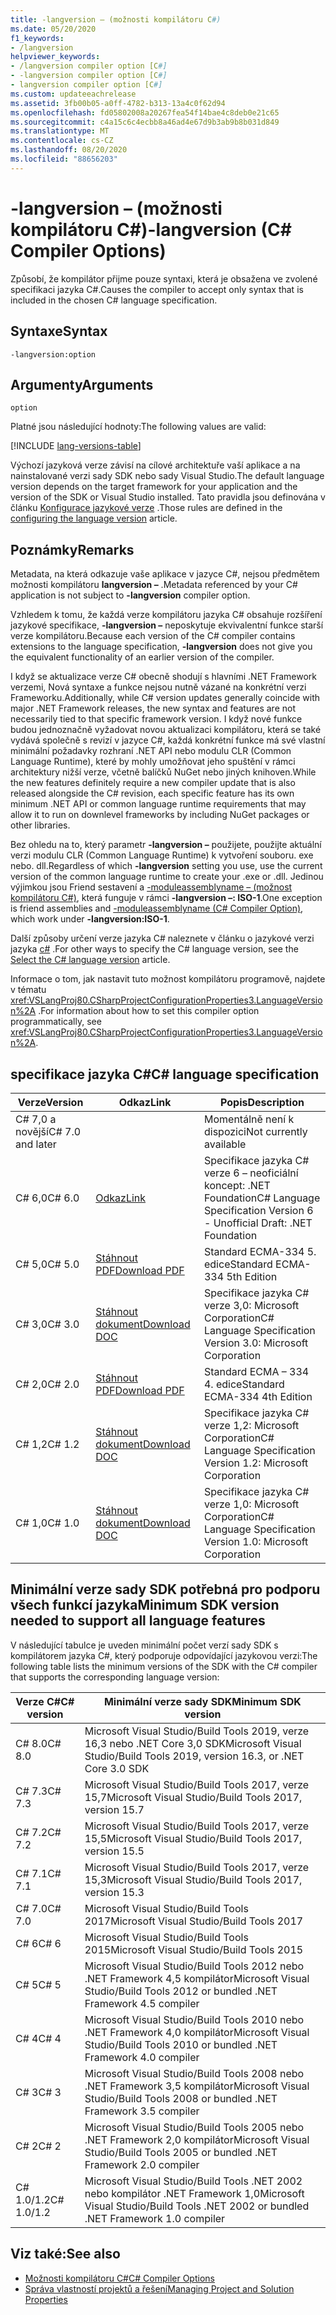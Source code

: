 ```yaml
---
title: -langversion – (možnosti kompilátoru C#)
ms.date: 05/20/2020
f1_keywords:
- /langversion
helpviewer_keywords:
- /langversion compiler option [C#]
- -langversion compiler option [C#]
- langversion compiler option [C#]
ms.custom: updateeachrelease
ms.assetid: 3fb00b05-a0ff-4782-b313-13a4c0f62d94
ms.openlocfilehash: fd05802008a20267fea54f14bae4c8deb0e21c65
ms.sourcegitcommit: c4a15c6c4ecbb8a46ad4e67d9b3ab9b8b031d849
ms.translationtype: MT
ms.contentlocale: cs-CZ
ms.lasthandoff: 08/20/2020
ms.locfileid: "88656203"
---
```

# <a name="-langversion-c-compiler-options"></a><span data-ttu-id="2fb46-102">-langversion – (možnosti kompilátoru C#)</span><span class="sxs-lookup"><span data-stu-id="2fb46-102">-langversion (C# Compiler Options)</span></span>

<span data-ttu-id="2fb46-103">Způsobí, že kompilátor přijme pouze syntaxi, která je obsažena ve zvolené specifikaci jazyka C#.</span><span class="sxs-lookup"><span data-stu-id="2fb46-103">Causes the compiler to accept only syntax that is included in the chosen C# language specification.</span></span>

## <a name="syntax"></a><span data-ttu-id="2fb46-104">Syntaxe</span><span class="sxs-lookup"><span data-stu-id="2fb46-104">Syntax</span></span>

```console
-langversion:option
```

## <a name="arguments"></a><span data-ttu-id="2fb46-105">Argumenty</span><span class="sxs-lookup"><span data-stu-id="2fb46-105">Arguments</span></span>

`option`

<span data-ttu-id="2fb46-106">Platné jsou následující hodnoty:</span><span class="sxs-lookup"><span data-stu-id="2fb46-106">The following values are valid:</span></span>

[!INCLUDE [lang-versions-table](../includes/langversion-table.md)]

<span data-ttu-id="2fb46-107">Výchozí jazyková verze závisí na cílové architektuře vaší aplikace a na nainstalované verzi sady SDK nebo sady Visual Studio.</span><span class="sxs-lookup"><span data-stu-id="2fb46-107">The default language version depends on the target framework for your application and the version of the SDK or Visual Studio installed.</span></span> <span data-ttu-id="2fb46-108">Tato pravidla jsou definována v článku [Konfigurace jazykové verze](../configure-language-version.md#defaults) .</span><span class="sxs-lookup"><span data-stu-id="2fb46-108">Those rules are defined in the [configuring the language version](../configure-language-version.md#defaults) article.</span></span>

## <a name="remarks"></a><span data-ttu-id="2fb46-109">Poznámky</span><span class="sxs-lookup"><span data-stu-id="2fb46-109">Remarks</span></span>

<span data-ttu-id="2fb46-110">Metadata, na která odkazuje vaše aplikace v jazyce C#, nejsou předmětem možnosti kompilátoru **langversion –** .</span><span class="sxs-lookup"><span data-stu-id="2fb46-110">Metadata referenced by your C# application is not subject to **-langversion** compiler option.</span></span>

<span data-ttu-id="2fb46-111">Vzhledem k tomu, že každá verze kompilátoru jazyka C# obsahuje rozšíření jazykové specifikace, **-langversion –** neposkytuje ekvivalentní funkce starší verze kompilátoru.</span><span class="sxs-lookup"><span data-stu-id="2fb46-111">Because each version of the C# compiler contains extensions to the language specification, **-langversion** does not give you the equivalent functionality of an earlier version of the compiler.</span></span>

<span data-ttu-id="2fb46-112">I když se aktualizace verze C# obecně shodují s hlavními .NET Framework verzemi, Nová syntaxe a funkce nejsou nutně vázané na konkrétní verzi Frameworku.</span><span class="sxs-lookup"><span data-stu-id="2fb46-112">Additionally, while C# version updates generally coincide with major .NET Framework releases, the new syntax and features are not necessarily tied to that specific framework version.</span></span> <span data-ttu-id="2fb46-113">I když nové funkce budou jednoznačně vyžadovat novou aktualizaci kompilátoru, která se také vydává společně s revizí v jazyce C#, každá konkrétní funkce má své vlastní minimální požadavky rozhraní .NET API nebo modulu CLR (Common Language Runtime), které by mohly umožňovat jeho spuštění v rámci architektury nižší verze, včetně balíčků NuGet nebo jiných knihoven.</span><span class="sxs-lookup"><span data-stu-id="2fb46-113">While the new features definitely require a new compiler update that is also released alongside the C# revision, each specific feature has its own minimum .NET API or common language runtime requirements that may allow it to run on downlevel frameworks by including NuGet packages or other libraries.</span></span>

<span data-ttu-id="2fb46-114">Bez ohledu na to, který parametr **-langversion –** použijete, použijte aktuální verzi modulu CLR (Common Language Runtime) k vytvoření souboru. exe nebo. dll.</span><span class="sxs-lookup"><span data-stu-id="2fb46-114">Regardless of which **-langversion** setting you use, use the current version of the common language runtime to create your .exe or .dll.</span></span> <span data-ttu-id="2fb46-115">Jedinou výjimkou jsou Friend sestavení a [-moduleassemblyname – (možnost kompilátoru C#)](./moduleassemblyname-compiler-option.md), která funguje v rámci **-langversion –: ISO-1**.</span><span class="sxs-lookup"><span data-stu-id="2fb46-115">One exception is friend assemblies and [-moduleassemblyname (C# Compiler Option)](./moduleassemblyname-compiler-option.md), which work under **-langversion:ISO-1**.</span></span>

<span data-ttu-id="2fb46-116">Další způsoby určení verze jazyka C# naleznete v článku o jazykové verzi jazyka [c#](../configure-language-version.md) .</span><span class="sxs-lookup"><span data-stu-id="2fb46-116">For other ways to specify the C# language version, see the [Select the C# language version](../configure-language-version.md) article.</span></span>

<span data-ttu-id="2fb46-117">Informace o tom, jak nastavit tuto možnost kompilátoru programově, najdete v tématu <xref:VSLangProj80.CSharpProjectConfigurationProperties3.LanguageVersion%2A> .</span><span class="sxs-lookup"><span data-stu-id="2fb46-117">For information about how to set this compiler option programmatically, see <xref:VSLangProj80.CSharpProjectConfigurationProperties3.LanguageVersion%2A>.</span></span>

## <a name="c-language-specification"></a><span data-ttu-id="2fb46-118">specifikace jazyka C#</span><span class="sxs-lookup"><span data-stu-id="2fb46-118">C# language specification</span></span>

| <span data-ttu-id="2fb46-119">Verze</span><span class="sxs-lookup"><span data-stu-id="2fb46-119">Version</span></span>          | <span data-ttu-id="2fb46-120">Odkaz</span><span class="sxs-lookup"><span data-stu-id="2fb46-120">Link</span></span>                       | <span data-ttu-id="2fb46-121">Popis</span><span class="sxs-lookup"><span data-stu-id="2fb46-121">Description</span></span>                                                             |
|------------------|----------------------------|-------------------------------------------------------------------------|
| <span data-ttu-id="2fb46-122">C# 7,0 a novější</span><span class="sxs-lookup"><span data-stu-id="2fb46-122">C# 7.0 and later</span></span> |                            | <span data-ttu-id="2fb46-123">Momentálně není k dispozici</span><span class="sxs-lookup"><span data-stu-id="2fb46-123">Not currently available</span></span>                                                 |
| <span data-ttu-id="2fb46-124">C# 6,0</span><span class="sxs-lookup"><span data-stu-id="2fb46-124">C# 6.0</span></span>           | <span data-ttu-id="2fb46-125">[Odkaz][csharp-6]</span><span class="sxs-lookup"><span data-stu-id="2fb46-125">[Link][csharp-6]</span></span>           | <span data-ttu-id="2fb46-126">Specifikace jazyka C# verze 6 – neoficiální koncept: .NET Foundation</span><span class="sxs-lookup"><span data-stu-id="2fb46-126">C# Language Specification Version 6 - Unofficial Draft: .NET Foundation</span></span> |
| <span data-ttu-id="2fb46-127">C# 5,0</span><span class="sxs-lookup"><span data-stu-id="2fb46-127">C# 5.0</span></span>           | <span data-ttu-id="2fb46-128">[Stáhnout PDF][csharp-5]</span><span class="sxs-lookup"><span data-stu-id="2fb46-128">[Download PDF][csharp-5]</span></span>   | <span data-ttu-id="2fb46-129">Standard ECMA-334 5. edice</span><span class="sxs-lookup"><span data-stu-id="2fb46-129">Standard ECMA-334 5th Edition</span></span>                                           |
| <span data-ttu-id="2fb46-130">C# 3,0</span><span class="sxs-lookup"><span data-stu-id="2fb46-130">C# 3.0</span></span>           | <span data-ttu-id="2fb46-131">[Stáhnout dokument][csharp-3]</span><span class="sxs-lookup"><span data-stu-id="2fb46-131">[Download DOC][csharp-3]</span></span>   | <span data-ttu-id="2fb46-132">Specifikace jazyka C# verze 3,0: Microsoft Corporation</span><span class="sxs-lookup"><span data-stu-id="2fb46-132">C# Language Specification Version 3.0: Microsoft Corporation</span></span>            |
| <span data-ttu-id="2fb46-133">C# 2,0</span><span class="sxs-lookup"><span data-stu-id="2fb46-133">C# 2.0</span></span>           | <span data-ttu-id="2fb46-134">[Stáhnout PDF][csharp-2]</span><span class="sxs-lookup"><span data-stu-id="2fb46-134">[Download PDF][csharp-2]</span></span>   | <span data-ttu-id="2fb46-135">Standard ECMA – 334 4. edice</span><span class="sxs-lookup"><span data-stu-id="2fb46-135">Standard ECMA-334 4th Edition</span></span>                                           |
| <span data-ttu-id="2fb46-136">C# 1,2</span><span class="sxs-lookup"><span data-stu-id="2fb46-136">C# 1.2</span></span>           | <span data-ttu-id="2fb46-137">[Stáhnout dokument][csharp-1.2]</span><span class="sxs-lookup"><span data-stu-id="2fb46-137">[Download DOC][csharp-1.2]</span></span> | <span data-ttu-id="2fb46-138">Specifikace jazyka C# verze 1,2: Microsoft Corporation</span><span class="sxs-lookup"><span data-stu-id="2fb46-138">C# Language Specification Version 1.2: Microsoft Corporation</span></span>            |
| <span data-ttu-id="2fb46-139">C# 1,0</span><span class="sxs-lookup"><span data-stu-id="2fb46-139">C# 1.0</span></span>           | <span data-ttu-id="2fb46-140">[Stáhnout dokument][csharp-1]</span><span class="sxs-lookup"><span data-stu-id="2fb46-140">[Download DOC][csharp-1]</span></span>   | <span data-ttu-id="2fb46-141">Specifikace jazyka C# verze 1,0: Microsoft Corporation</span><span class="sxs-lookup"><span data-stu-id="2fb46-141">C# Language Specification Version 1.0: Microsoft Corporation</span></span>            |

[csharp-6]: /dotnet/csharp/language-reference/language-specification/introduction
[csharp-5]: https://www.ecma-international.org/publications/files/ECMA-ST/ECMA-334.pdf
[csharp-3]: https://download.microsoft.com/download/3/8/8/388e7205-bc10-4226-b2a8-75351c669b09/CSharp%20Language%20Specification.doc
[csharp-2]: https://www.ecma-international.org/publications/files/ECMA-ST-ARCH/ECMA-334%204th%20edition%20June%202006.pdf
[csharp-1.2]: https://www.ecma-international.org/publications/files/ECMA-ST-ARCH/ECMA-334%202nd%20edition%20December%202002.pdf
[csharp-1]: https://www.ecma-international.org/publications/files/ECMA-ST-ARCH/ECMA-334%201st%20edition%20December%202001.pdf

## <a name="minimum-sdk-version-needed-to-support-all-language-features"></a><span data-ttu-id="2fb46-142">Minimální verze sady SDK potřebná pro podporu všech funkcí jazyka</span><span class="sxs-lookup"><span data-stu-id="2fb46-142">Minimum SDK version needed to support all language features</span></span>

<span data-ttu-id="2fb46-143">V následující tabulce je uveden minimální počet verzí sady SDK s kompilátorem jazyka C#, který podporuje odpovídající jazykovou verzi:</span><span class="sxs-lookup"><span data-stu-id="2fb46-143">The following table lists the minimum versions of the SDK with the C# compiler that supports the corresponding language version:</span></span>

| <span data-ttu-id="2fb46-144">Verze C#</span><span class="sxs-lookup"><span data-stu-id="2fb46-144">C# version</span></span> | <span data-ttu-id="2fb46-145">Minimální verze sady SDK</span><span class="sxs-lookup"><span data-stu-id="2fb46-145">Minimum SDK version</span></span>                                                                  |
|------------|--------------------------------------------------------------------------------------|
| <span data-ttu-id="2fb46-146">C# 8.0</span><span class="sxs-lookup"><span data-stu-id="2fb46-146">C# 8.0</span></span>     | <span data-ttu-id="2fb46-147">Microsoft Visual Studio/Build Tools 2019, verze 16,3 nebo .NET Core 3,0 SDK</span><span class="sxs-lookup"><span data-stu-id="2fb46-147">Microsoft Visual Studio/Build Tools 2019, version 16.3, or .NET Core 3.0 SDK</span></span>         |
| <span data-ttu-id="2fb46-148">C# 7.3</span><span class="sxs-lookup"><span data-stu-id="2fb46-148">C# 7.3</span></span>     | <span data-ttu-id="2fb46-149">Microsoft Visual Studio/Build Tools 2017, verze 15,7</span><span class="sxs-lookup"><span data-stu-id="2fb46-149">Microsoft Visual Studio/Build Tools 2017, version 15.7</span></span>                               |
| <span data-ttu-id="2fb46-150">C# 7.2</span><span class="sxs-lookup"><span data-stu-id="2fb46-150">C# 7.2</span></span>     | <span data-ttu-id="2fb46-151">Microsoft Visual Studio/Build Tools 2017, verze 15,5</span><span class="sxs-lookup"><span data-stu-id="2fb46-151">Microsoft Visual Studio/Build Tools 2017, version 15.5</span></span>                               |
| <span data-ttu-id="2fb46-152">C# 7.1</span><span class="sxs-lookup"><span data-stu-id="2fb46-152">C# 7.1</span></span>     | <span data-ttu-id="2fb46-153">Microsoft Visual Studio/Build Tools 2017, verze 15,3</span><span class="sxs-lookup"><span data-stu-id="2fb46-153">Microsoft Visual Studio/Build Tools 2017, version 15.3</span></span>                               |
| <span data-ttu-id="2fb46-154">C# 7.0</span><span class="sxs-lookup"><span data-stu-id="2fb46-154">C# 7.0</span></span>     | <span data-ttu-id="2fb46-155">Microsoft Visual Studio/Build Tools 2017</span><span class="sxs-lookup"><span data-stu-id="2fb46-155">Microsoft Visual Studio/Build Tools 2017</span></span>                                             |
| <span data-ttu-id="2fb46-156">C# 6</span><span class="sxs-lookup"><span data-stu-id="2fb46-156">C# 6</span></span>       | <span data-ttu-id="2fb46-157">Microsoft Visual Studio/Build Tools 2015</span><span class="sxs-lookup"><span data-stu-id="2fb46-157">Microsoft Visual Studio/Build Tools 2015</span></span>                                             |
| <span data-ttu-id="2fb46-158">C# 5</span><span class="sxs-lookup"><span data-stu-id="2fb46-158">C# 5</span></span>       | <span data-ttu-id="2fb46-159">Microsoft Visual Studio/Build Tools 2012 nebo .NET Framework 4,5 kompilátor</span><span class="sxs-lookup"><span data-stu-id="2fb46-159">Microsoft Visual Studio/Build Tools 2012 or bundled .NET Framework 4.5 compiler</span></span>      |
| <span data-ttu-id="2fb46-160">C# 4</span><span class="sxs-lookup"><span data-stu-id="2fb46-160">C# 4</span></span>       | <span data-ttu-id="2fb46-161">Microsoft Visual Studio/Build Tools 2010 nebo .NET Framework 4,0 kompilátor</span><span class="sxs-lookup"><span data-stu-id="2fb46-161">Microsoft Visual Studio/Build Tools 2010 or bundled .NET Framework 4.0 compiler</span></span>      |
| <span data-ttu-id="2fb46-162">C# 3</span><span class="sxs-lookup"><span data-stu-id="2fb46-162">C# 3</span></span>       | <span data-ttu-id="2fb46-163">Microsoft Visual Studio/Build Tools 2008 nebo .NET Framework 3,5 kompilátor</span><span class="sxs-lookup"><span data-stu-id="2fb46-163">Microsoft Visual Studio/Build Tools 2008 or bundled .NET Framework 3.5 compiler</span></span>      |
| <span data-ttu-id="2fb46-164">C# 2</span><span class="sxs-lookup"><span data-stu-id="2fb46-164">C# 2</span></span>       | <span data-ttu-id="2fb46-165">Microsoft Visual Studio/Build Tools 2005 nebo .NET Framework 2,0 kompilátor</span><span class="sxs-lookup"><span data-stu-id="2fb46-165">Microsoft Visual Studio/Build Tools 2005 or bundled .NET Framework 2.0 compiler</span></span>      |
| <span data-ttu-id="2fb46-166">C# 1.0/1.2</span><span class="sxs-lookup"><span data-stu-id="2fb46-166">C# 1.0/1.2</span></span> | <span data-ttu-id="2fb46-167">Microsoft Visual Studio/Build Tools .NET 2002 nebo kompilátor .NET Framework 1,0</span><span class="sxs-lookup"><span data-stu-id="2fb46-167">Microsoft Visual Studio/Build Tools .NET 2002 or bundled .NET Framework 1.0 compiler</span></span> |

## <a name="see-also"></a><span data-ttu-id="2fb46-168">Viz také:</span><span class="sxs-lookup"><span data-stu-id="2fb46-168">See also</span></span>

- [<span data-ttu-id="2fb46-169">Možnosti kompilátoru C#</span><span class="sxs-lookup"><span data-stu-id="2fb46-169">C# Compiler Options</span></span>](index.md)
- [<span data-ttu-id="2fb46-170">Správa vlastností projektů a řešení</span><span class="sxs-lookup"><span data-stu-id="2fb46-170">Managing Project and Solution Properties</span></span>](/visualstudio/ide/managing-project-and-solution-properties)
